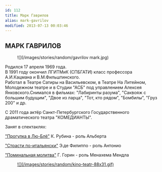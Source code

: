 ```yaml
---
id: 112
title: Марк Гаврилов
alias: mark-gavrilov
modified: 2013-07-13 00:03:46
---
```


## МАРК ГАВРИЛОВ

<figure>
![](/images/stories/random/gavrilov mark.jpg)
</figure>

Родился 17 апреля 1969 года.<br>В 1991 году окончил ЛГИТМиК (СПБГАТИ) класс профессора А.И.Кацмана и В.М.Фильштинского. <br>Работал в Театре Сатиры на Васильевском, в Театре На Литейном, Молодежном театре и в Студии "АСБ" под управлением Алексея Янковского.Снимался в фильмах: "Лабиринты разума", "Саквояж с большим будущим", "Двое из ларца", "Тот, кто рядом", "Бомбилы", "Груз 200" и др.

С 2011 года актёр Санкт-Петербургского Государственного драматического театра "КОМЕДИАНТЫ".

Занят в спектаклях:

["Прогулка в Лю-Блё"](73-progulka-v-ly-blio.html) К. Рубина - роль Альберта

["Страсти по-итальянски"](59-strasti-po-italianski.html) Э.де Филиппо - роль Антонио

["Поминальная молитва"](97-pominalnaia-molitva.html) Г. Горин - роль Менахема Мендла

<figure><a href="http://www.kino-teatr.ru/teatr/acter/m/ros/5164/bio/">
![](/images/stories/random/kino-teatr-88x31.gif)
</a></figure>

